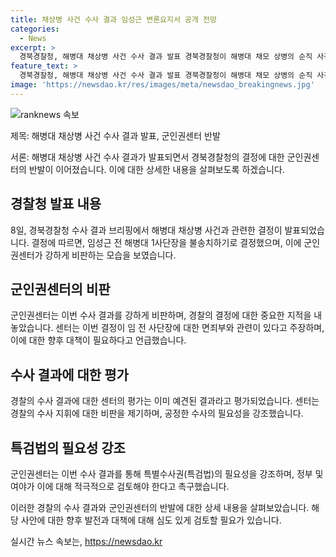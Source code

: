 ```yaml
---
title: 채상병 사건 수사 결과 임성근 변론요지서 공개 전망
categories:
  - News
excerpt: >
  경북경찰청, 해병대 채상병 사건 수사 결과 발표 경북경찰청이 해병대 채모 상병의 순직 사건과 관련한 수사 결과를 발표했다. 결과에 대한 군인권센터의 강력한 비판과 함께, 경찰이 임 전 사단장에게 면죄부를 주고 수사 외압의 공범으로 지목된 것에 대한 지적이 이뤄졌다. 경찰의 결정에 대한 논란이 남아있는 가운데, 사건의 진상을 밝히기 위한 추가적인 특검법의 필요성이 강조되고 있다.
feature_text: >
  경북경찰청, 해병대 채상병 사건 수사 결과 발표 경북경찰청이 해병대 채모 상병의 순직 사건과 관련한 수사 결과를 발표했다. 결과에 대한 군인권센터의 강력한 비판과 함께, 경찰이 임 전 사단장에게 면죄부를 주고 수사 외압의 공범으로 지목된 것에 대한 지적이 이뤄졌다. 경찰의 결정에 대한 논란이 남아있는 가운데, 사건의 진상을 밝히기 위한 추가적인 특검법의 필요성이 강조되고 있다.
image: 'https://newsdao.kr/res/images/meta/newsdao_breakingnews.jpg'
---
```


<p><img src="https://newsdao.kr/res/images/meta/newsdao_breakingnews.jpg" alt="ranknews 속보" /></p>

<p>제목: 해병대 채상병 사건 수사 결과 발표, 군인권센터 반발</p>

<p>서론:
해병대 채상병 사건 수사 결과가 발표되면서 경북경찰청의 결정에 대한 군인권센터의 반발이 이어졌습니다. 이에 대한 상세한 내용을 살펴보도록 하겠습니다.</p>

<h2 data-ke-size="size26">경찰청 발표 내용</h2>

<p data-ke-size="size16">8일, 경북경찰청 수사 결과 브리핑에서 해병대 채상병 사건과 관련한 결정이 발표되었습니다. 결정에 따르면, 임성근 전 해병대 1사단장을 불송치하기로 결정했으며, 이에 군인권센터가 강하게 비판하는 모습을 보였습니다.</p>

<h2 data-ke-size="size26">군인권센터의 비판</h2>

<p data-ke-size="size16">군인권센터는 이번 수사 결과를 강하게 비판하며, 경찰의 결정에 대한 중요한 지적을 내놓았습니다. 센터는 이번 결정이 임 전 사단장에 대한 면죄부와 관련이 있다고 주장하며, 이에 대한 향후 대책이 필요하다고 언급했습니다.</p>

<h2 data-ke-size="size26">수사 결과에 대한 평가</h2>

<p data-ke-size="size16">경찰의 수사 결과에 대한 센터의 평가는 이미 예견된 결과라고 평가되었습니다. 센터는 경찰의 수사 지휘에 대한 비판을 제기하며, 공정한 수사의 필요성을 강조했습니다.</p>

<h2 data-ke-size="size26">특검법의 필요성 강조</h2>

<p data-ke-size="size16">군인권센터는 이번 수사 결과를 통해 특별수사권(특검법)의 필요성을 강조하며, 정부 및 여야가 이에 대해 적극적으로 검토해야 한다고 촉구했습니다.</p>

<p>이러한 경찰의 수사 결과와 군인권센터의 반발에 대한 상세 내용을 살펴보았습니다. 해당 사안에 대한 향후 발전과 대책에 대해 심도 있게 검토할 필요가 있습니다.</p>
실시간 뉴스 속보는, <a href="https://newsdao.kr" rel="dofollow">https://newsdao.kr</a>


